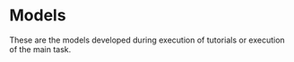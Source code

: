 # Models
These are the models developed during execution of tutorials or execution of the main task.
